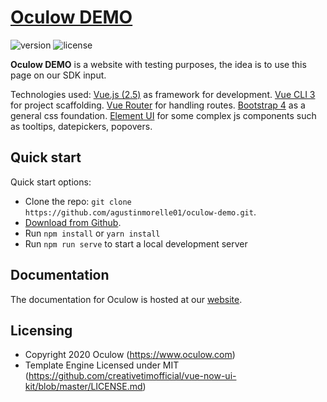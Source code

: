 # [Oculow DEMO](https://lince-232621.firebaseapp.com/)


![version](https://img.shields.io/badge/version-1.0.0-blue.svg) ![license](https://img.shields.io/badge/license-MIT-blue.svg)


**Oculow DEMO** is a website with testing purposes, the idea is to
use this page on our SDK input.

Technologies used: 
[Vue.js (2.5)](https://vuejs.org/) as framework for development.
[Vue CLI 3](https://github.com/vuejs/vue-cli) for project scaffolding.
[Vue Router](https://router.vuejs.org/) for handling routes.
[Bootstrap 4](https://getbootstrap.com/docs/4.0/getting-started/introduction/) as a general css foundation.
[Element UI](http://element.eleme.io/#/en-US/component/installation) for some complex js components such as tooltips, datepickers, popovers.


## Quick start

Quick start options:

- Clone the repo: `git clone https://github.com/agustinmorelle01/oculow-demo.git`.
- [Download from Github](https://github.com/agustinmorelle01/oculow-demo/archive/master.zip).
- Run `npm install` or `yarn install`
- Run `npm run serve` to start a local development server


## Documentation
The documentation for Oculow is hosted at our [website](https://www.oculow.com/documentation/index.html).



## Licensing

- Copyright 2020 Oculow (https://www.oculow.com)
- Template Engine Licensed under MIT (https://github.com/creativetimofficial/vue-now-ui-kit/blob/master/LICENSE.md)
